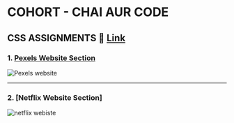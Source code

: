 # COHORT - CHAI AUR CODE

## CSS ASSIGNMENTS 🔗 [Link](https://abhisheksinghkirola.github.io/Cohort/css-assignments/)

### 1. [Pexels Website Section](https://abhisheksinghkirola.github.io/Cohort/css-assignments/pexels-section.html)

![Pexels website](https://github.com/user-attachments/assets/6a7d297f-569b-44de-aff3-f323f9691647)

---

### 2. [Netflix Website Section]

![netflix webiste](https://github.com/user-attachments/assets/facfb99e-b835-428b-9d3c-fb3bde1b3807)
